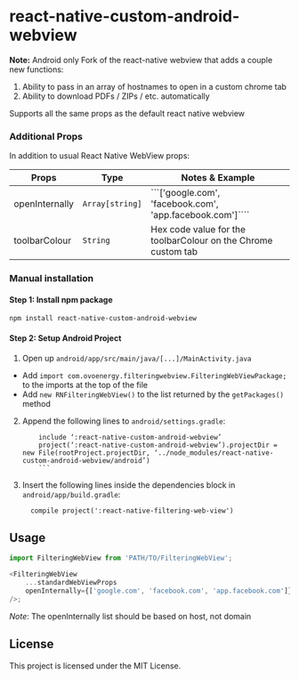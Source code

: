 
# react-native-custom-android-webview
**Note:** Android only
Fork of the react-native webview that adds a couple new functions:

1. Ability to pass in an array of hostnames to open in a custom chrome tab
2. Ability to download PDFs / ZIPs / etc. automatically

Supports all the same props as the default react native webview

### Additional Props
In addition to usual React Native WebView props:

| Props          | Type            | Notes & Example                                               |
|----------------|-----------------|---------------------------------------------------------------|
| openInternally | `Array[string]` | ```['google.com', 'facebook.com', 'app.facebook.com']````     |
| toolbarColour  | `String`        | Hex code value for the toolbarColour on the Chrome custom tab |


### Manual installation

#### Step 1: Install npm package
```
npm install react-native-custom-android-webview
```

#### Step 2: Setup Android Project

1. Open up `android/app/src/main/java/[...]/MainActivity.java`
  - Add `import com.ovoenergy.filteringwebview.FilteringWebViewPackage;` to the imports at the top of the file
  - Add `new RNFilteringWebView()` to the list returned by the `getPackages()` method
2. Append the following lines to `android/settings.gradle`:
  	```
		include ‘:react-native-custom-android-webview’
		project(‘:react-native-custom-android-webview’).projectDir = new File(rootProject.projectDir, ‘../node_modules/react-native-custom-android-webview/android’)
		```
3. Insert the following lines inside the dependencies block in `android/app/build.gradle`:
  	```
      compile project(':react-native-filtering-web-view')
  	```

## Usage
```javascript
import FilteringWebView from 'PATH/TO/FilteringWebView';

<FilteringWebView
	...standardWebViewProps
	openInternally={['google.com', 'facebook.com', 'app.facebook.com']}
/>;
```
*Note*: The openInternally list should be based on host, not domain

## License
This project is licensed under the MIT License.
